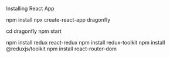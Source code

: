Installing React App

npm install
npx create-react-app dragonfly

cd dragonfly
npm start


npm install redux react-redux
npm install redux-toolkit
npm install @reduxjs/toolkit
npm install react-router-dom